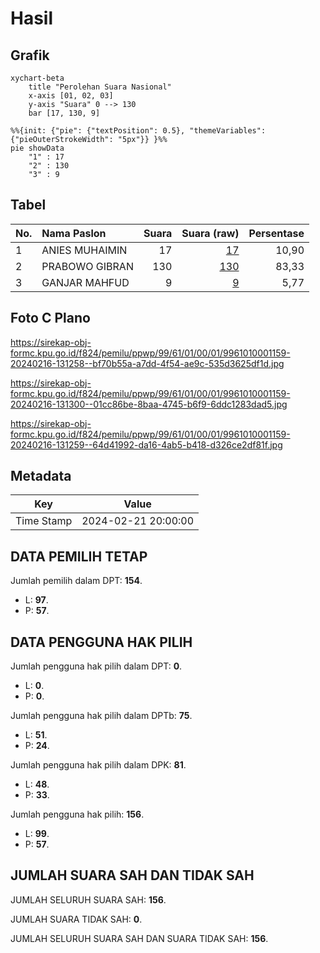 # Hasil

## Grafik

```mermaid
xychart-beta
    title "Perolehan Suara Nasional"
    x-axis [01, 02, 03]
    y-axis "Suara" 0 --> 130
    bar [17, 130, 9]
```

```mermaid
%%{init: {"pie": {"textPosition": 0.5}, "themeVariables": {"pieOuterStrokeWidth": "5px"}} }%%
pie showData
    "1" : 17
    "2" : 130
    "3" : 9
```

## Tabel

| No. | Nama Paslon    | Suara | Suara (raw) | Persentase |
|:--- |:-------------- | -----:| -----------:| ----------:|
| 1   | ANIES MUHAIMIN | 17    | [17][p-1]   | 10,90      |
| 2   | PRABOWO GIBRAN | 130   | [130][p-2]  | 83,33      |
| 3   | GANJAR MAHFUD  | 9     | [9][p-3]    | 5,77       |


[p-1]: https://github.com/gigit-pemilu/pemilu-2024/blob/main/pilpres/hitung-suara/sub/99-luar-negeri/sub/61-kota-kinabalu-malaysia/sub/01-kota-kinabalu-malaysia/sub/0001-kota-kinabalu-malaysia/sub/159-ksk-148/sub/paslon-1.txt
[p-2]: https://github.com/gigit-pemilu/pemilu-2024/blob/main/pilpres/hitung-suara/sub/99-luar-negeri/sub/61-kota-kinabalu-malaysia/sub/01-kota-kinabalu-malaysia/sub/0001-kota-kinabalu-malaysia/sub/159-ksk-148/sub/paslon-2.txt
[p-3]: https://github.com/gigit-pemilu/pemilu-2024/blob/main/pilpres/hitung-suara/sub/99-luar-negeri/sub/61-kota-kinabalu-malaysia/sub/01-kota-kinabalu-malaysia/sub/0001-kota-kinabalu-malaysia/sub/159-ksk-148/sub/paslon-3.txt

## Foto C Plano

https://sirekap-obj-formc.kpu.go.id/f824/pemilu/ppwp/99/61/01/00/01/9961010001159-20240216-131258--bf70b55a-a7dd-4f54-ae9c-535d3625df1d.jpg

https://sirekap-obj-formc.kpu.go.id/f824/pemilu/ppwp/99/61/01/00/01/9961010001159-20240216-131300--01cc86be-8baa-4745-b6f9-6ddc1283dad5.jpg

https://sirekap-obj-formc.kpu.go.id/f824/pemilu/ppwp/99/61/01/00/01/9961010001159-20240216-131259--64d41992-da16-4ab5-b418-d326ce2df81f.jpg


## Metadata

| Key        | Value               |
| ---------- | ------------------- |
| Time Stamp | 2024-02-21 20:00:00 |


## DATA PEMILIH TETAP

Jumlah pemilih dalam DPT: **154**.
 * L: **97**.
 * P: **57**.

## DATA PENGGUNA HAK PILIH

Jumlah pengguna hak pilih dalam DPT: **0**.
 * L: **0**.
 * P: **0**.

Jumlah pengguna hak pilih dalam DPTb: **75**.
 * L: **51**.
 * P: **24**.

Jumlah pengguna hak pilih dalam DPK: **81**.
 * L: **48**.
 * P: **33**.

Jumlah pengguna hak pilih: **156**.
 * L: **99**.
 * P: **57**.

## JUMLAH SUARA SAH DAN TIDAK SAH

JUMLAH SELURUH SUARA SAH: **156**.

JUMLAH SUARA TIDAK SAH: **0**.

JUMLAH SELURUH SUARA SAH DAN SUARA TIDAK SAH: **156**.


